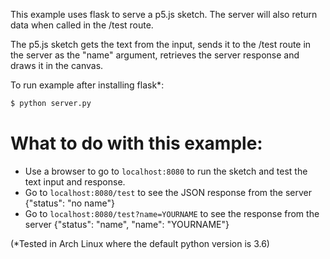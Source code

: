 This example uses flask to serve a p5.js sketch.
The server will also return data when called in the /test route.  

The p5.js sketch gets the text from the input, sends it to the /test route in the server as the "name" argument, retrieves the server response and draws it in the canvas.

To run example after installing flask*:

```bash
$ python server.py
```

# What to do with this example:
* Use a browser to go to `localhost:8080` to run the sketch and test the text input and response.
* Go to `localhost:8080/test` to see the JSON response from the server {"status": "no name"}
* Go to `localhost:8080/test?name=YOURNAME` to see the response from the server {"status": "name", "name": "YOURNAME"}


(*Tested in Arch Linux where the default python version is 3.6)
